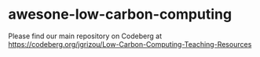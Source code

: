 # awesone-low-carbon-computing

Please find our main repository on Codeberg at https://codeberg.org/jgrizou/Low-Carbon-Computing-Teaching-Resources
